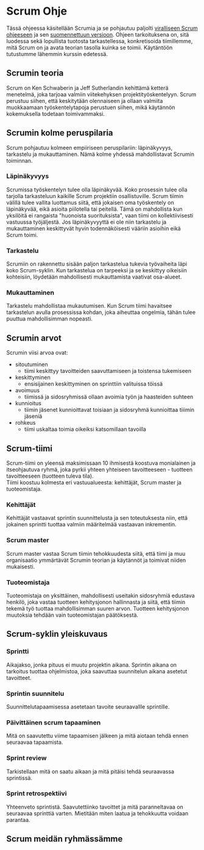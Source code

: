 # Scrum Ohje

Tässä ohjeessa käsitellään Scrumia ja se pohjautuu paljolti [viralliseen Scrum ohjeeseen](https://scrumguides.org/scrum-guide.html "The 2020 Scrum Guide") ja sen [suomennettuun versioon](https://scrumguides.org/docs/scrumguide/v2020/2020-Scrum-Guide-Finnish.pdf "Scrum ohje suomennettuna"). Ohjeen tarkoituksena on, sitä luodessa sekä lopullista tuotosta tarkastellessa, konkretisoida tiimillemme, mitä Scrum on ja avata teorian tasolla kuinka se toimii. Käytäntöön tutustumme lähemmin kurssin edetessä.

## Scrumin teoria

Scrum on Ken Schwaberin ja Jeff Sutherlandin kehittämä ketterä menetelmä, joka tarjoaa valmiin viitekehyksen projektityöskentelyyn. Scrum perustuu siihen, että keskitytään olennaiseen ja ollaan valmiita muokkaamaan työskentelytapoja perustuen siihen, mikä käytännön kokemuksella todetaan toimivammaksi.

## Scrumin kolme peruspilaria

Scrum pohjautuu kolmeen empiiriseen peruspilariin: läpinäkyvyys, tarkastelu ja mukauttaminen. Nämä kolme yhdessä mahdollistavat Scrumin toiminnan.

### Läpinäkyvyys

Scrumissa työskentelyn tulee olla läpinäkyvää. Koko prosessin tulee olla tarjolla tarkasteluun kaikille Scrum projektiin osallistuville. Scrum tiimin välillä tulee vallita luottamus siitä, että jokaisen oma työskentely on läpinäkyvää, eikä asioita piilotella tai peitellä. Tämä on mahdollista kun yksilöitä ei rangaista "huonoista suorituksista", vaan tiimi on kollektiivisesti vastuussa työjäljestä. Jos läpinäkyvyyttä ei ole niin tarkastelu ja mukauttaminen keskittyvät hyvin todennäköisesti vääriin asioihin eikä Scrum toimi.

### Tarkastelu

Scrumiin on rakennettu sisään paljon tarkastelua tukevia työvaiheita läpi koko Scrum-syklin. Kun tarkastelua on tarpeeksi ja se keskittyy oikeisiin kohteisiin, löydetään mahdollisesti mukauttamista vaativat osa-alueet.

### Mukauttaminen

Tarkastelu mahdollistaa mukautumisen. Kun Scrum tiimi havaitsee tarkastelun avulla prosessissa kohdan, joka aiheuttaa ongelmia, tähän tulee puuttua mahdollisimman nopeasti.

## Scrumin arvot

Scrumin viisi arvoa ovat:

- sitoutuminen
  - tiimi keskittyy tavoitteiden saavuttamiseen ja toistensa tukemiseen
- keskittyminen
  - ensisijainen keskittyminen on sprinttiin valituissa töissä
- avoimuus
  - tiimissä ja sidosryhmissä ollaan avoimia työn ja haasteiden suhteen
- kunnioitus
  - tiimin jäsenet kunnioittavat toisiaan ja sidosryhmä kunnioittaa tiiimin jäseniä
- rohkeus
  - tiimi uskaltaa toimia oikeiksi katsomillaan tavoilla

## Scrum-tiimi

Scrum-tiimi on yleensä maksimissaan 10 ihmisestä koostuva monialainen ja
itseohjautuva ryhmä, joka pyrkii yhteen yhteiseen tavoitteeseen - tuotteen
tavoitteeseen (tuotteen tuleva tila).  
Tiimi koostuu kolmesta eri vastuualueesta: kehittäjät, Scrum master ja tuoteomistaja.

### Kehittäjät

Kehittäjät vastaavat sprintin suunnittelusta ja sen toteutuksesta niin,
että jokainen sprintti tuottaa valmiin määritelmää vastaavan inkrementin.

### Scrum master

Scrum master vastaa Scrum tiimin tehokkuudesta siitä, että tiimi ja muu
organisaatio ymmärtävät Scrumin teorian ja käytännöt ja toimivat niiden mukaisesti.

### Tuoteomistaja

Tuoteomistaja on yksittäinen, mahdollisesti useitakin sidosryhmiä edustava henkilö,
joka vastaa tuotteen kehitysjonon hallinnasta ja siitä, että tiimin tekemä työ
tuottaa mahdollisimman suuren arvon. Tuotteen kehitysjonon muutoksia tehdään vain
tuoteomistajan päätöksestä.

## Scrum-syklin yleiskuvaus

### Sprintti

Aikajakso, jonka pituus ei muutu projektin aikana. Sprintin aikana on tarkoitus tuottaa ohjelmistoa, joka saavuttaa suunnitelun aikana asetetut tavoitteet.

### Sprintin suunnitelu

Suunnittelutapaamisessa asetetaan tavoite seuraavallle sprintille.

### Päivittäinen scrum tapaaminen

Mitä on saavutettu viime tapaamisen jälkeen ja mitä aiotaan tehdä ennen seuraavaa tapaamista.

### Sprint review

Tarkistellaan mitä on saatu aikaan ja mitä pitäisi tehdä seuraavassa sprintissä.

### Sprint retrospektiivi

Yhteenveto sprintistä. Saavutettiinko tavoittet ja mitä paranneltavaa on seuraavaa sprinttiä varten. Mietitään miten laatua ja tehokkuutta voidaan parantaa.

## Scrum meidän ryhmässämme
